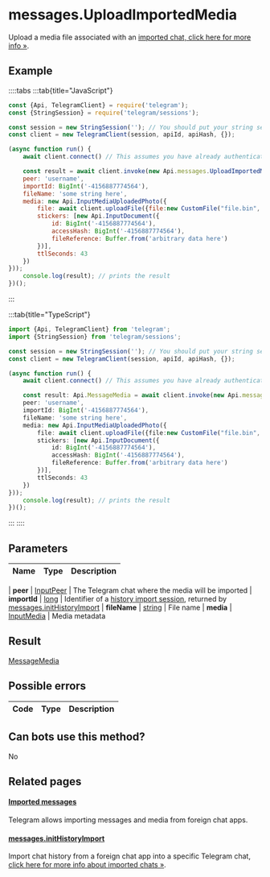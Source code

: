 # messages.UploadImportedMedia

Upload a media file associated with an [imported chat, click here for more info »](https://core.telegram.org/api/import).



## Example

::::tabs
:::tab{title="JavaScript"}
```js
const {Api, TelegramClient} = require('telegram');
const {StringSession} = require('telegram/sessions');

const session = new StringSession(''); // You should put your string session here
const client = new TelegramClient(session, apiId, apiHash, {});

(async function run() {
    await client.connect() // This assumes you have already authenticated with .start()

    const result = await client.invoke(new Api.messages.UploadImportedMedia({
    peer: 'username',
    importId: BigInt('-4156887774564'),
    fileName: 'some string here',
    media: new Api.InputMediaUploadedPhoto({
        file: await client.uploadFile({file:new CustomFile("file.bin", fs.statSync("../file.bin").size, "../file.bin"),workers:1}),
        stickers: [new Api.InputDocument({
            id: BigInt('-4156887774564'),
            accessHash: BigInt('-4156887774564'),
            fileReference: Buffer.from('arbitrary data here')
        })],
        ttlSeconds: 43
    })
}));
    console.log(result); // prints the result
})();
```
:::

:::tab{title="TypeScript"}
```ts
import {Api, TelegramClient} from 'telegram';
import {StringSession} from 'telegram/sessions';

const session = new StringSession(''); // You should put your string session here
const client = new TelegramClient(session, apiId, apiHash, {});

(async function run() {
    await client.connect() // This assumes you have already authenticated with .start()

    const result: Api.MessageMedia = await client.invoke(new Api.messages.UploadImportedMedia({
    peer: 'username',
    importId: BigInt('-4156887774564'),
    fileName: 'some string here',
    media: new Api.InputMediaUploadedPhoto({
        file: await client.uploadFile({file:new CustomFile("file.bin", fs.statSync("../file.bin").size, "../file.bin"),workers:1}),
        stickers: [new Api.InputDocument({
            id: BigInt('-4156887774564'),
            accessHash: BigInt('-4156887774564'),
            fileReference: Buffer.from('arbitrary data here')
        })],
        ttlSeconds: 43
    })
}));
    console.log(result); // prints the result
})();
```
:::
::::



## Parameters

| Name | Type | Description |
| :--: | ---- | ----------- |

| **peer** | [InputPeer](https://core.telegram.org/type/InputPeer) | The Telegram chat where the media will be imported 
| **importId** | [long](https://core.telegram.org/type/long) | Identifier of a [history import session](https://core.telegram.org/api/import), returned by [messages.initHistoryImport](https://core.telegram.org/method/messages.initHistoryImport) 
| **fileName** | [string](https://core.telegram.org/type/string) | File name 
| **media** | [InputMedia](https://core.telegram.org/type/InputMedia) | Media metadata 


## Result

[MessageMedia](https://core.telegram.org/type/MessageMedia)



## Possible errors

| Code | Type | Description |
| :--: | ---- | ----------- |



## Can bots use this method?

No

## Related pages

#### [Imported messages](https://core.telegram.org/api/import)

Telegram allows importing messages and media from foreign chat apps.



#### [messages.initHistoryImport](https://core.telegram.org/method/messages.initHistoryImport)

Import chat history from a foreign chat app into a specific Telegram chat, [click here for more info about imported chats »](https://core.telegram.org/api/import).




